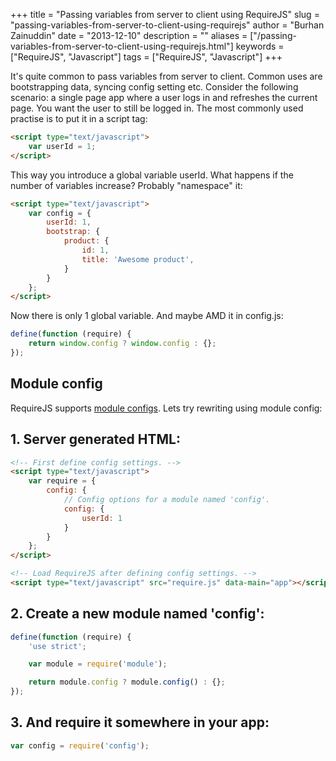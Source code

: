 +++
title = "Passing variables from server to client using RequireJS"
slug = "passing-variables-from-server-to-client-using-requirejs"
author = "Burhan Zainuddin"
date = "2013-12-10"
description = ""
aliases = ["/passing-variables-from-server-to-client-using-requirejs.html"]
keywords = ["RequireJS", "Javascript"]
tags = ["RequireJS", "Javascript"]
+++

It's quite common to pass variables from server to client. Common uses are bootstrapping data, syncing config setting etc.
Consider the following scenario: a single page app where a user logs in and refreshes the current page. You want the user to
still be logged in. The most commonly used practise is to put it in a script tag:

```html
<script type="text/javascript">
    var userId = 1;
</script>
```

This way you introduce a global variable userId. What happens if the number of variables increase? Probably "namespace" it:

```html
<script type="text/javascript">
    var config = {
        userId: 1,
        bootstrap: {
            product: {
                id: 1,
                title: 'Awesome product',
            }
        }
    };
</script>
```

Now there is only 1 global variable. And maybe AMD it in config.js: 

```javascript
define(function (require) {
    return window.config ? window.config : {};
});
```

## Module config

RequireJS supports [module configs](http://requirejs.org/docs/api.html#config-moduleconfig). 
Lets try rewriting using module config:

## 1. Server generated HTML:
```html
<!-- First define config settings. -->
<script type="text/javascript">
    var require = {
        config: {
            // Config options for a module named 'config'.
            config: {
                userId: 1
            }
        }
    };
</script>

<!-- Load RequireJS after defining config settings. -->
<script type="text/javascript" src="require.js" data-main="app"></script>
```

## 2. Create a new module named 'config':

```javascript
define(function (require) {
    'use strict';

    var module = require('module');

    return module.config ? module.config() : {};
});
```

## 3. And require it somewhere in your app:

```javascript
var config = require('config');
```
